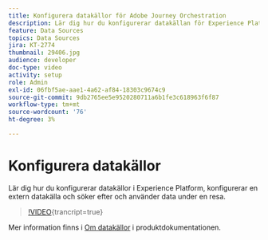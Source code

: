 ```yaml
---
title: Konfigurera datakällor för Adobe Journey Orchestration
description: Lär dig hur du konfigurerar datakällan för Experience Platform, konfigurerar en extern datakälla och söker efter och använder data under en resa.
feature: Data Sources
topics: Data Sources
jira: KT-2774
thumbnail: 29406.jpg
audience: developer
doc-type: video
activity: setup
role: Admin
exl-id: 06fbf5ae-aae1-4a62-af84-18303c9674c9
source-git-commit: 9db2765ee5e9520280711a6b1fe3c618963f6f87
workflow-type: tm+mt
source-wordcount: '76'
ht-degree: 3%

---
```


# Konfigurera datakällor

Lär dig hur du konfigurerar datakällor i Experience Platform, konfigurerar en extern datakälla och söker efter och använder data under en resa.

>[!VIDEO](https://video.tv.adobe.com/v/29406?learn=on){trancript=true}

Mer information finns i [Om datakällor](https://experienceleague.adobe.com/docs/journeys/using/data-source-journeys/about-data-sources.html?lang=en) i produktdokumentationen.
